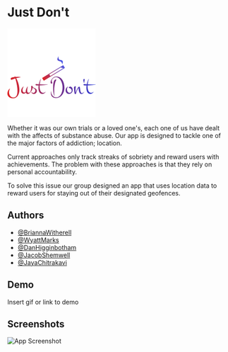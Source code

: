 
# Just Don't

![App Screenshot](logo.png)

Whether it was our own trials or a loved one's, each one of us have dealt with the affects of substance abuse.
Our app is designed to tackle one of the major factors of addiction; location.

Current approaches only track streaks of sobriety and reward users with achievements.
The problem with these approaches is that they rely on personal accountability.

To solve this issue our group designed an app that uses location data to reward users for staying out of their designated geofences.


## Authors

- [@BriannaWitherell](https://www.github.com/Quinticx)
- [@WyattMarks](https://www.github.com/WyattMarks)
- [@DanHigginbotham](https://www.github.com/Higgy710)
- [@JacobShemwell](https://www.github.com/jacobshemwell)
- [@JayaChitrakavi](https://www.github.com/jaya-c12)

  
## Demo

Insert gif or link to demo

  
## Screenshots

![App Screenshot]()

  
  
